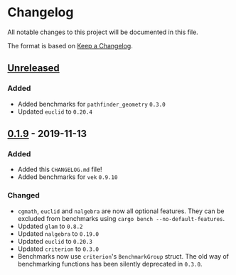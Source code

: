 # Changelog
All notable changes to this project will be documented in this file.

The format is based on [Keep a Changelog].

## [Unreleased]
### Added
* Added benchmarks for `pathfinder_geometry` `0.3.0`
* Updated `euclid` to `0.20.4`

## [0.1.9] - 2019-11-13
### Added
* Added this `CHANGELOG.md` file!
* Added benchmarks for `vek` `0.9.10`

### Changed
* `cgmath`, `euclid` and `nalgebra` are now all optional features. They can be
  excluded from benchmarks using `cargo bench --no-default-features`.
* Updated `glam` to `0.8.2`
* Updated `nalgebra` to `0.19.0`
* Updated `euclid` to `0.20.3`
* Updated `criterion` to `0.3.0`
* Benchmarks now use `criterion`'s `BenchmarkGroup` struct. The old way of
  benchmarking functions has been silently deprecated in `0.3.0`.

[Keep a Changelog]: https://keepachangelog.com/
[Unreleased]: https://github.com/bitshifter/mathbench-rs/compare/0.1.9...HEAD
[0.1.9]: https://github.com/bitshifter/mathbench-rs/compare/0.1.8...0.1.9
